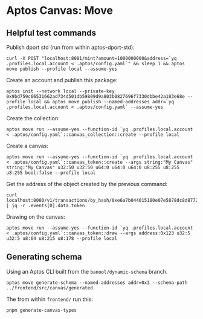 # Aptos Canvas: Move

## Helpful test commands

Publish dport std (run from within aptos-dport-std):
```
curl -X POST "localhost:8081/mint?amount=1000000000&address=`yq .profiles.local.account < .aptos/config.yaml`" && sleep 1 && aptos move publish --profile local --assume-yes
```

Create an account and publish this package:
```
aptos init --network local --private-key 0x9bd759c66531662ad734d501db59809d9a803b0827696f7330dbbe42a183e68e --profile local && aptos move publish --named-addresses addr=`yq .profiles.local.account < .aptos/config.yaml` --assume-yes
```

Create the collection:
```
aptos move run --assume-yes --function-id `yq .profiles.local.account < .aptos/config.yaml`::canvas_collection::create --profile local
```

Create a canvas:
```
aptos move run --assume-yes --function-id `yq .profiles.local.account < .aptos/config.yaml`::canvas_token::create --args string:"My Canvas" string:"My Canvas" u32:50 u32:50 u64:0 u64:0 u64:0 u8:255 u8:255 u8:255 bool:false --profile local
```

Get the address of the object created by the previous command:
```
curl localhost:8080/v1/transactions/by_hash/0xe6a7b044015180e07e5878dc8d87729010fa25241d76ea34b2ebc003e9b64e6b | jq -r .events[0].data.token
```

Drawing on the canvas:
```
aptos move run --assume-yes --function-id `yq .profiles.local.account < .aptos/config.yaml`::canvas_token::draw --args address:0x123 u32:5 u32:5 u8:64 u8:215 u8:178 --profile local
```


## Generating schema
Using an Aptos CLI built from the `banool/dynamic-schema` branch.
```
aptos move generate-schema --named-addresses addr=0x3 --schema-path ../frontend/src/canvas/generated
```

The from within `frontend/` run this:
```
pnpm generate-canvas-types
```
